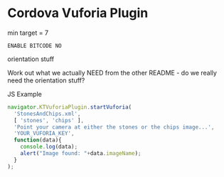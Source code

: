 # Cordova Vuforia Plugin

min target = 7

`ENABLE BITCODE NO`

orientation stuff

Work out what we actually NEED from the other README - do we really need the orientation stuff?

JS Example
```javascript
navigator.KTVuforiaPlugin.startVuforia(
  'StonesAndChips.xml',
  [ 'stones', 'chips' ],
  'Point your camera at either the stones or the chips image...',
  'YOUR_VUFORIA_KEY',
  function(data){
    console.log(data);
    alert("Image found: "+data.imageName);
  }
);
```